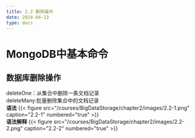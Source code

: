 ```yaml
---
title: 2.2 删除操作
date: 2024-04-13
type: docs
---
```

# MongoDB中基本命令

## 数据库删除操作
  deleteOne：从集合中删除一条文档记录  
  deleteMany:批量删除集合中的文档记录  
**语法**
{{< figure src="/courses/BigDataStorage/chapter2/images/2.2-1.png" caption="2.2-1" numbered="true" >}}  
**语法解释**
{{< figure src="/courses/BigDataStorage/chapter2/images/2.2-2.png" caption="2.2-2" numbered="true" >}}  
